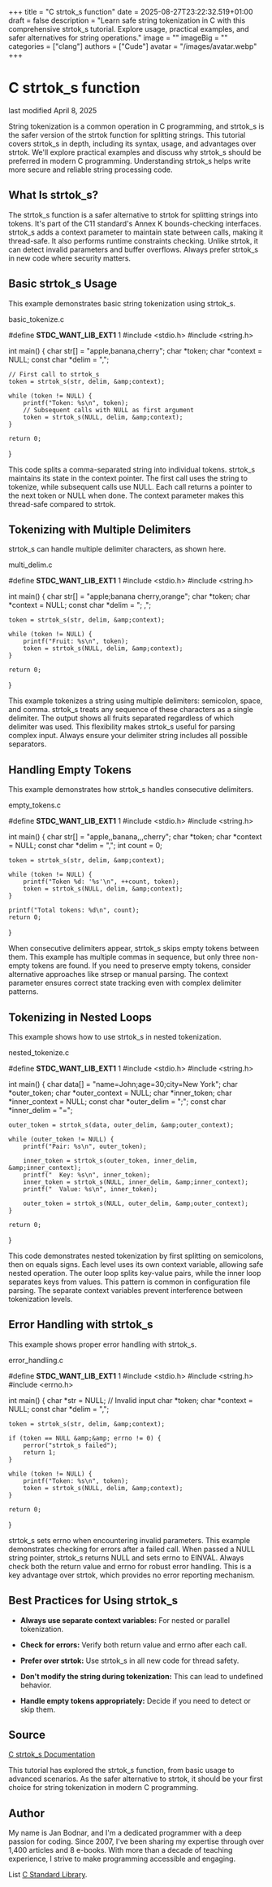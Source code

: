 +++
title = "C strtok_s function"
date = 2025-08-27T23:22:32.519+01:00
draft = false
description = "Learn safe string tokenization in C with this comprehensive strtok_s tutorial. Explore usage, practical examples, and safer alternatives for string operations."
image = ""
imageBig = ""
categories = ["clang"]
authors = ["Cude"]
avatar = "/images/avatar.webp"
+++

# C strtok_s function

last modified April 8, 2025

String tokenization is a common operation in C programming, and strtok_s
is the safer version of the strtok function for splitting strings.
This tutorial covers strtok_s in depth, including its syntax, usage,
and advantages over strtok. We'll explore practical examples and
discuss why strtok_s should be preferred in modern C programming.
Understanding strtok_s helps write more secure and reliable string
processing code.

## What Is strtok_s?

The strtok_s function is a safer alternative to strtok
for splitting strings into tokens. It's part of the C11 standard's Annex K
bounds-checking interfaces. strtok_s adds a context parameter to
maintain state between calls, making it thread-safe. It also performs runtime
constraints checking. Unlike strtok, it can detect invalid
parameters and buffer overflows. Always prefer strtok_s in new code
where security matters.

## Basic strtok_s Usage

This example demonstrates basic string tokenization using strtok_s.

basic_tokenize.c
  

#define __STDC_WANT_LIB_EXT1__ 1
#include &lt;stdio.h&gt;
#include &lt;string.h&gt;

int main() {
    char str[] = "apple,banana,cherry";
    char *token;
    char *context = NULL;
    const char *delim = ",";

    // First call to strtok_s
    token = strtok_s(str, delim, &amp;context);

    while (token != NULL) {
        printf("Token: %s\n", token);
        // Subsequent calls with NULL as first argument
        token = strtok_s(NULL, delim, &amp;context);
    }

    return 0;
}

This code splits a comma-separated string into individual tokens.
strtok_s maintains its state in the context pointer.
The first call uses the string to tokenize, while subsequent calls use NULL.
Each call returns a pointer to the next token or NULL when done. The context
parameter makes this thread-safe compared to strtok.

## Tokenizing with Multiple Delimiters

strtok_s can handle multiple delimiter characters, as shown here.

multi_delim.c
  

#define __STDC_WANT_LIB_EXT1__ 1
#include &lt;stdio.h&gt;
#include &lt;string.h&gt;

int main() {
    char str[] = "apple;banana cherry,orange";
    char *token;
    char *context = NULL;
    const char *delim = "; ,";

    token = strtok_s(str, delim, &amp;context);

    while (token != NULL) {
        printf("Fruit: %s\n", token);
        token = strtok_s(NULL, delim, &amp;context);
    }

    return 0;
}

This example tokenizes a string using multiple delimiters: semicolon, space, and
comma. strtok_s treats any sequence of these characters as a single
delimiter. The output shows all fruits separated regardless of which delimiter
was used. This flexibility makes strtok_s useful for parsing
complex input. Always ensure your delimiter string includes all possible
separators.

## Handling Empty Tokens

This example demonstrates how strtok_s handles consecutive
delimiters.

empty_tokens.c
  

#define __STDC_WANT_LIB_EXT1__ 1
#include &lt;stdio.h&gt;
#include &lt;string.h&gt;

int main() {
    char str[] = "apple,,banana,,,cherry";
    char *token;
    char *context = NULL;
    const char *delim = ",";
    int count = 0;

    token = strtok_s(str, delim, &amp;context);

    while (token != NULL) {
        printf("Token %d: '%s'\n", ++count, token);
        token = strtok_s(NULL, delim, &amp;context);
    }

    printf("Total tokens: %d\n", count);
    return 0;
}

When consecutive delimiters appear, strtok_s skips empty tokens
between them. This example has multiple commas in sequence, but only three
non-empty tokens are found. If you need to preserve empty tokens, consider
alternative approaches like strsep or manual parsing. The context
parameter ensures correct state tracking even with complex delimiter patterns.

## Tokenizing in Nested Loops

This example shows how to use strtok_s in nested tokenization.

nested_tokenize.c
  

#define __STDC_WANT_LIB_EXT1__ 1
#include &lt;stdio.h&gt;
#include &lt;string.h&gt;

int main() {
    char data[] = "name=John;age=30;city=New York";
    char *outer_token;
    char *outer_context = NULL;
    char *inner_token;
    char *inner_context = NULL;
    const char *outer_delim = ";";
    const char *inner_delim = "=";

    outer_token = strtok_s(data, outer_delim, &amp;outer_context);

    while (outer_token != NULL) {
        printf("Pair: %s\n", outer_token);
        
        inner_token = strtok_s(outer_token, inner_delim, &amp;inner_context);
        printf("  Key: %s\n", inner_token);
        inner_token = strtok_s(NULL, inner_delim, &amp;inner_context);
        printf("  Value: %s\n", inner_token);

        outer_token = strtok_s(NULL, outer_delim, &amp;outer_context);
    }

    return 0;
}

This code demonstrates nested tokenization by first splitting on semicolons, then
on equals signs. Each level uses its own context variable, allowing safe nested
operation. The outer loop splits key-value pairs, while the inner loop separates
keys from values. This pattern is common in configuration file parsing. The
separate context variables prevent interference between tokenization levels.

## Error Handling with strtok_s

This example shows proper error handling with strtok_s.

error_handling.c
  

#define __STDC_WANT_LIB_EXT1__ 1
#include &lt;stdio.h&gt;
#include &lt;string.h&gt;
#include &lt;errno.h&gt;

int main() {
    char *str = NULL;  // Invalid input
    char *token;
    char *context = NULL;
    const char *delim = ",";

    token = strtok_s(str, delim, &amp;context);

    if (token == NULL &amp;&amp; errno != 0) {
        perror("strtok_s failed");
        return 1;
    }

    while (token != NULL) {
        printf("Token: %s\n", token);
        token = strtok_s(NULL, delim, &amp;context);
    }

    return 0;
}

strtok_s sets errno when encountering invalid
parameters. This example demonstrates checking for errors after a failed call.
When passed a NULL string pointer, strtok_s returns NULL and sets
errno to EINVAL. Always check both the return value and
errno for robust error handling. This is a key advantage over
strtok, which provides no error reporting mechanism.

## Best Practices for Using strtok_s

- **Always use separate context variables:** For nested or parallel tokenization.

- **Check for errors:** Verify both return value and errno after each call.

- **Prefer over strtok:** Use strtok_s in all new code for thread safety.

- **Don't modify the string during tokenization:** This can lead to undefined behavior.

- **Handle empty tokens appropriately:** Decide if you need to detect or skip them.

## Source

[C strtok_s Documentation](https://en.cppreference.com/w/c/string/byte/strtok)

This tutorial has explored the strtok_s function, from basic usage
to advanced scenarios. As the safer alternative to strtok, it
should be your first choice for string tokenization in modern C programming.

## Author

My name is Jan Bodnar, and I'm a dedicated programmer with a deep passion for
coding. Since 2007, I've been sharing my expertise through over 1,400 articles
and 8 e-books. With more than a decade of teaching experience, I strive to make
programming accessible and engaging.

List [C Standard Library](/all/#clang-std).